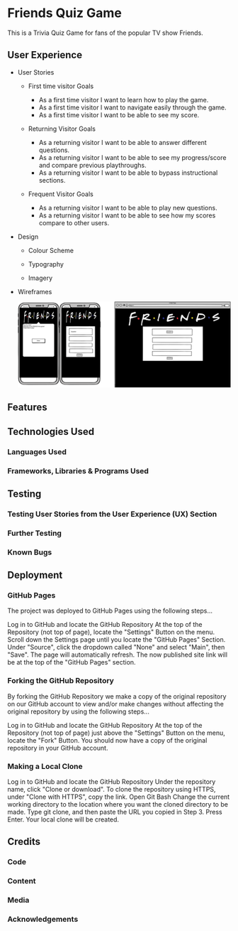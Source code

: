 # Friends Quiz Game
This is a Trivia Quiz Game for fans of the popular TV show Friends. 

## User Experience

- User Stories
  
  - First time visitor Goals
    - As a first time visitor I want to learn how to play the game.
    - As a first time visitor I want to navigate easily through the game.
    - As a first time visitor I want to be able to see my score.
  
  - Returning Visitor Goals
    - As a returning visitor I want to be able to answer different questions.
    - As a returning visitor I want to be able to see my progress/score and compare previous playthroughs.
    - As a returning visitor I want to be able to bypass instructional sections.
  
  - Frequent Visitor Goals
    - As a returning visitor I want to be able to play new questions.
    - As a returning visitor I want to be able to see how my scores compare to other users.

- Design
  
  - Colour Scheme
  
  - Typography
  
  - Imagery
  
- Wireframes
  
  ![Image of wireframe for mobile & desktop devices](./documents/images/friends-wireframe.png)

## Features

## Technologies Used

### Languages Used

### Frameworks, Libraries & Programs Used

## Testing

### Testing User Stories from the User Experience (UX) Section
    
### Further Testing

### Known Bugs

## Deployment

### GitHub Pages

The project was deployed to GitHub Pages using the following steps...

Log in to GitHub and locate the GitHub Repository
At the top of the Repository (not top of page), locate the "Settings" Button on the menu.
Scroll down the Settings page until you locate the "GitHub Pages" Section.
Under "Source", click the dropdown called "None" and select "Main", then "Save".
The page will automatically refresh.
The now published site link  will be at the top of the "GitHub Pages" section.

### Forking the GitHub Repository

By forking the GitHub Repository we make a copy of the original repository on our GitHub account to view and/or make changes without affecting the original repository by using the following steps...

Log in to GitHub and locate the GitHub Repository
At the top of the Repository (not top of page) just above the "Settings" Button on the menu, locate the "Fork" Button.
You should now have a copy of the original repository in your GitHub account.

### Making a Local Clone

Log in to GitHub and locate the GitHub Repository
Under the repository name, click "Clone or download".
To clone the repository using HTTPS, under "Clone with HTTPS", copy the link.
Open Git Bash
Change the current working directory to the location where you want the cloned directory to be made.
Type git clone, and then paste the URL you copied in Step 3.
Press Enter. Your local clone will be created.

## Credits

### Code

  
### Content


### Media


### Acknowledgements